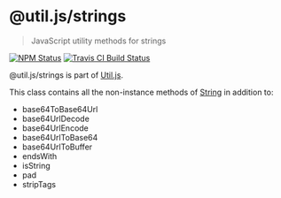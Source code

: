 # @util.js/strings

> JavaScript utility methods for strings

<p>
  <a href="https://www.npmjs.com/package/@util.js/strings"><img alt="NPM Status" src="https://img.shields.io/npm/v/@util.js/strings.svg?style=flat"></a>
  <a href="https://travis-ci.org/creemama/utiljs"><img alt="Travis CI Build Status" src="https://img.shields.io/travis/creemama/utiljs/master.svg?style=flat-square&label=Travis+CI"></a>
</p>

@util.js/strings is part of [Util.js](https://github.com/creemama/utiljs).

This class contains all the non-instance methods of [String](https://developer.mozilla.org/en-US/docs/Web/JavaScript/Reference/Global_Objects/String) in addition to:

- base64ToBase64Url
- base64UrlDecode
- base64UrlEncode
- base64UrlToBase64
- base64UrlToBuffer
- endsWith
- isString
- pad
- stripTags

